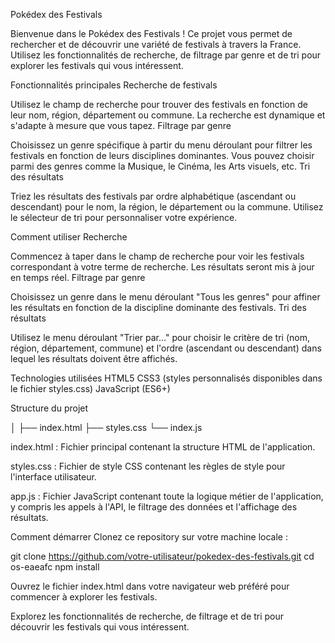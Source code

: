 Pokédex des Festivals


Bienvenue dans le Pokédex des Festivals ! Ce projet vous permet de rechercher et de découvrir une variété de festivals à travers la France. Utilisez les fonctionnalités de recherche, de filtrage par genre et de tri pour explorer les festivals qui vous intéressent.

Fonctionnalités principales
Recherche de festivals

Utilisez le champ de recherche pour trouver des festivals en fonction de leur nom, région, département ou commune. La recherche est dynamique et s'adapte à mesure que vous tapez.
Filtrage par genre

Choisissez un genre spécifique à partir du menu déroulant pour filtrer les festivals en fonction de leurs disciplines dominantes. Vous pouvez choisir parmi des genres comme la Musique, le Cinéma, les Arts visuels, etc.
Tri des résultats

Triez les résultats des festivals par ordre alphabétique (ascendant ou descendant) pour le nom, la région, le département ou la commune. Utilisez le sélecteur de tri pour personnaliser votre expérience.


Comment utiliser
Recherche

Commencez à taper dans le champ de recherche pour voir les festivals correspondant à votre terme de recherche. Les résultats seront mis à jour en temps réel.
Filtrage par genre

Choisissez un genre dans le menu déroulant "Tous les genres" pour affiner les résultats en fonction de la discipline dominante des festivals.
Tri des résultats

Utilisez le menu déroulant "Trier par..." pour choisir le critère de tri (nom, région, département, commune) et l'ordre (ascendant ou descendant) dans lequel les résultats doivent être affichés.


Technologies utilisées
HTML5
CSS3 (styles personnalisés disponibles dans le fichier styles.css)
JavaScript (ES6+)


Structure du projet

│
├── index.html
├── styles.css
└── index.js

index.html : Fichier principal contenant la structure HTML de l'application.

styles.css : Fichier de style CSS contenant les règles de style pour l'interface utilisateur.

app.js : Fichier JavaScript contenant toute la logique métier de l'application, y compris les appels à l'API, le filtrage des données et l'affichage des résultats.


Comment démarrer
Clonez ce repository sur votre machine locale :



git clone https://github.com/votre-utilisateur/pokedex-des-festivals.git
cd os-eaeafc
npm install

Ouvrez le fichier index.html dans votre navigateur web préféré pour commencer à explorer les festivals.

Explorez les fonctionnalités de recherche, de filtrage et de tri pour découvrir les festivals qui vous intéressent.

